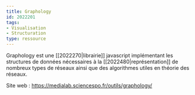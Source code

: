 ```yaml
---
title: Graphology
id: 2022201
tags:
- Visualisation
- Structuration
type: ressource
---
```


Graphology est une [[2022270|librairie]] javascript implémentant les structures de données nécessaires à la [[2022480|représentation]] de nombreux types de réseaux ainsi que des algorithmes utiles en théorie des réseaux.

Site web : <https://medialab.sciencespo.fr/outils/graphology/>

